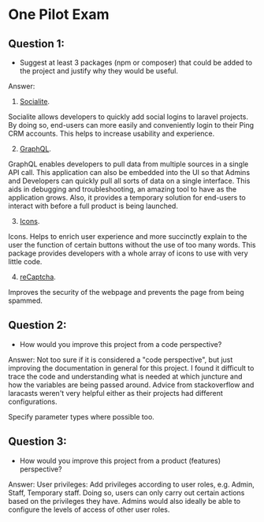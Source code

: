 # One Pilot Exam

## Question 1:
- Suggest at least 3 packages (npm or composer) that could be added to the project and justify why they would be useful.

Answer: 
1. [Socialite](https://github.com/laravel/socialite). 

Socialite allows developers to quickly add social logins to laravel projects. By doing so, end-users can more easily and
conveniently login to their Ping CRM accounts. This helps to increase usability and experience.

2. [GraphQL](https://github.com/rebing/graphql-laravel).

GraphQL enables developers to pull data from multiple sources in a single API call. This application can also be 
embedded into the UI so that Admins and Developers can quickly pull all sorts of data on a single interface. This aids
in debugging and troubleshooting, an amazing tool to have as the application grows. Also, it provides a temporary
solution for end-users to interact with before a full product is being launched. 

3. [Icons](https://github.com/blade-ui-kit/blade-icons).

Icons. Helps to enrich user experience and more succinctly explain to the user the function of certain buttons without
the use of too many words. This package provides developers with a whole array of icons to use with very little code.

4. [reCaptcha](https://github.com/anhskohbo/no-captcha).

Improves the security of the webpage and prevents the page from being spammed.

## Question 2:
- How would you improve this project from a code perspective?

Answer:
Not too sure if it is considered a "code perspective", but just improving the documentation in general for this project.
I found it difficult to trace the code and understanding what is needed at which juncture and how the variables are 
being passed around. Advice from stackoverflow and laracasts weren't very helpful either as their projects had different
configurations.

Specify parameter types where possible too.

## Question 3:
- How would you improve this project from a product (features) perspective?

Answer:
User privileges: Add privileges according to user roles, e.g. Admin, Staff, Temporary staff. Doing so, users can only 
carry out certain actions based on the privileges they have. Admins would also ideally be able to configure the levels
of access of other user roles.



